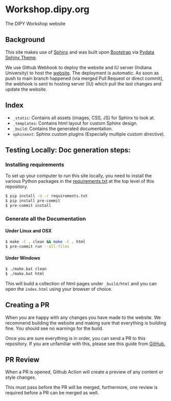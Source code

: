 # Workshop.dipy.org
The DIPY Workshop website

## Background

This site makes use of [Sphinx](https://www.sphinx-doc.org/en/stable/) and was built upon [Bootstrap](https://getbootstrap.com) via [Pydata Sphinx Theme](https://pydata-sphinx-theme.readthedocs.io/en/latest/).

We use Github Webhook to deploy the website and IU server (Indiana University) to host the [website](https://workshop.dipy.org/). The deployment is automatic. As soon as push to main branch happened (via merged Pull Request or direct commit), the webhook is sent to hosting server (IU) which pull the last changes and update the website.

## Index

- `_static`: Contains all assets (images, CSS, JS) for Sphinx to look at.
- `_templates`: Contains html layout for custom Sphinx design.
- `_build`: Contains the generated documentation.
- `sphinxext`: Sphinx custom plugins (Especially multiple custom directive).

## Testing Locally: Doc generation steps:

### Installing requirements

To set up your computer to run this site locally, you need to install the various Python packages in the [requirements.txt](requirements.txt) at the top level of this repository.

```bash
$ pip install -U -r requirements.txt
$ pip install pre-commit
$ pre-commit install
```

### Generate all the Documentation

#### Under Linux and OSX

```bash
$ make -C . clean && make -C . html
$ pre-commit run --all-files
```

#### Under Windows

```bash
$ ./make.bat clean
$ ./make.bat html
```

This will build a collection of html pages under `_build/html` and you can open the `index.html` using your browser of choice.

## Creating a PR

When you are happy with any changes you have made to the website.
We recommend building the website and making sure that everything is building fine.
You should see no warnings for the build.

Once you are sure everything is in order, you can send a PR to this repository.
If you are unfamiliar with this, please see this guide from [GitHub.](https://help.github.com/articles/about-pull-requests/)

## PR Review

When a PR is opened, Github Action will create a preview of any content or style changes.

This must pass before the PR will be merged, furthermore, one review is required before a PR can be merged as well.
